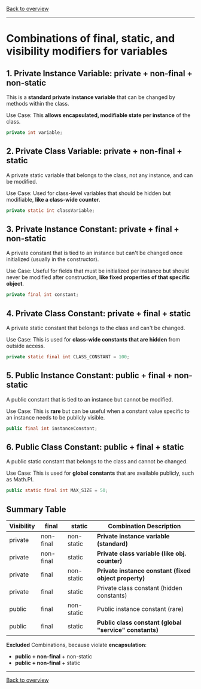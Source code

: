 [Back to overview](./00_Java_SyntaxGuide.md)

---
# Combinations of final, static, and visibility modifiers for variables

## 1. Private Instance Variable: private + non-final + non-static

This is a **standard private instance variable** that can be changed by methods within the class.

Use Case: This **allows encapsulated, modifiable state per instance** of the class.

```java
private int variable;
```

## 2. Private Class Variable: private + non-final + static

A private static variable that belongs to the class, not any instance, and can be modified.

Use Case: Used for class-level variables that should be hidden but modifiable, **like a class-wide counter**.

```java
private static int classVariable;
```

## 3. Private Instance Constant: private + final + non-static

A private constant that is tied to an instance but can't be changed once initialized (usually in the constructor).

Use Case: Useful for fields that must be initialized per instance but should never be modified after construction, **like fixed properties of that specific object**.

```java
private final int constant;
```

## 4. Private Class Constant: private + final + static

A private static constant that belongs to the class and can't be changed.

Use Case: This is used for **class-wide constants that are hidden** from outside access.

```java
private static final int CLASS_CONSTANT = 100;
```

## 5. Public Instance Constant: public + final + non-static

A public constant that is tied to an instance but cannot be modified.

Use Case: This is **rare** but can be useful when a constant value specific to an instance needs to be publicly visible.

```java
public final int instanceConstant;
```

## 6. Public Class Constant: public + final + static

A public static constant that belongs to the class and cannot be changed.

Use Case: This is used for **global constants** that are available publicly, such as Math.PI.

```java
public static final int MAX_SIZE = 50;
```

## Summary Table

Visibility | final | static | Combination Description
-|-|-|-
private | non-final | non-static | **Private instance variable (standard)**
private | non-final | static | **Private class variable (like obj. counter)**
private | final | non-static | **Private instance constant (fixed object property)**
private | final | static | Private class constant (hidden constants)
public | final | non-static | Public instance constant (rare)
public | final | static | **Public class constant (global "service" constants)**

**Excluded** Combinations, because violate **encapsulation**:
- **public + non-final** + non-static
- **public + non-final** + static

---

[Back to overview](./00_Java_SyntaxGuide.md)
